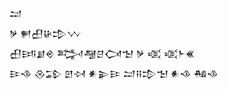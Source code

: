 <div class='block'>
<div class='line'>𒁺</div>
<div class='line'>𒃻 𒂍𒌷𒄩𒄠𒉼</div>
<div class='line'>𒌷𒅀𒋗𒄴 𒅋𒆷𒆪𒉏𒈠 𒃻 𒄤 𒄤𒈨𒌍</div>
<div class='line'>𒄿𒈾 𒊮𒁉 𒇻𒀴 𒀭𒉌𒄿 𒁺𒍝𒄠𒈠 𒀭𒈾 𒄀𒈾</div>
</div>